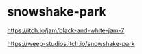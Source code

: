 # snowshake-park
https://itch.io/jam/black-and-white-jam-7

https://weep-studios.itch.io/snowshake-park
